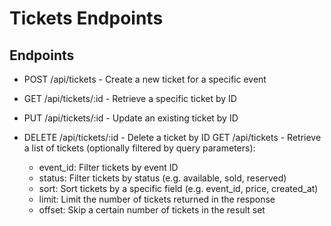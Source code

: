 # Tickets Endpoints

## Endpoints
- POST /api/tickets - Create a new ticket for a specific event
- GET /api/tickets/:id - Retrieve a specific ticket by ID
- PUT /api/tickets/:id - Update an existing ticket by ID
- DELETE /api/tickets/:id - Delete a ticket by ID
GET /api/tickets - Retrieve a list of tickets (optionally filtered by query parameters):

    - event_id: Filter tickets by event ID
    - status: Filter tickets by status (e.g. available, sold, reserved)
    - sort: Sort tickets by a specific field (e.g. event_id, price, created_at)
    - limit: Limit the number of tickets returned in the response
    - offset: Skip a certain number of tickets in the result set